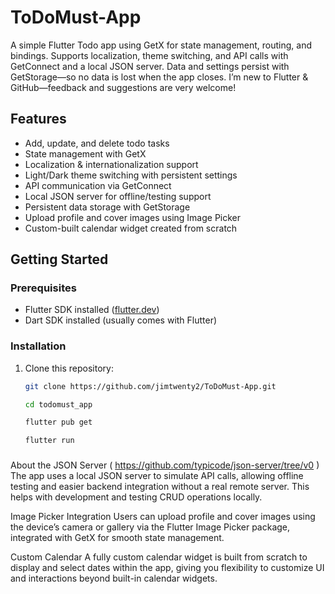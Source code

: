 # ToDoMust-App

A simple Flutter Todo app using GetX for state management, routing, and bindings. Supports localization, theme switching, and API calls with GetConnect and a local JSON server. Data and settings persist with GetStorage—so no data is lost when the app closes. I’m new to Flutter & GitHub—feedback and suggestions are very welcome!

## Features

- Add, update, and delete todo tasks
- State management with GetX
- Localization & internationalization support
- Light/Dark theme switching with persistent settings
- API communication via GetConnect
- Local JSON server for offline/testing support
- Persistent data storage with GetStorage
- Upload profile and cover images using Image Picker
- Custom-built calendar widget created from scratch

## Getting Started

### Prerequisites

- Flutter SDK installed ([flutter.dev](https://flutter.dev))
- Dart SDK installed (usually comes with Flutter)

### Installation

1. Clone this repository:

   ```bash
   git clone https://github.com/jimtwenty2/ToDoMust-App.git

   cd todomust_app

   flutter pub get

   flutter run
   ```

###

About the JSON Server ( https://github.com/typicode/json-server/tree/v0 )
The app uses a local JSON server to simulate API calls, allowing offline testing and easier backend integration without a real remote server. This helps with development and testing CRUD operations locally.

Image Picker Integration
Users can upload profile and cover images using the device’s camera or gallery via the Flutter Image Picker package, integrated with GetX for smooth state management.

Custom Calendar
A fully custom calendar widget is built from scratch to display and select dates within the app, giving you flexibility to customize UI and interactions beyond built-in calendar widgets.
